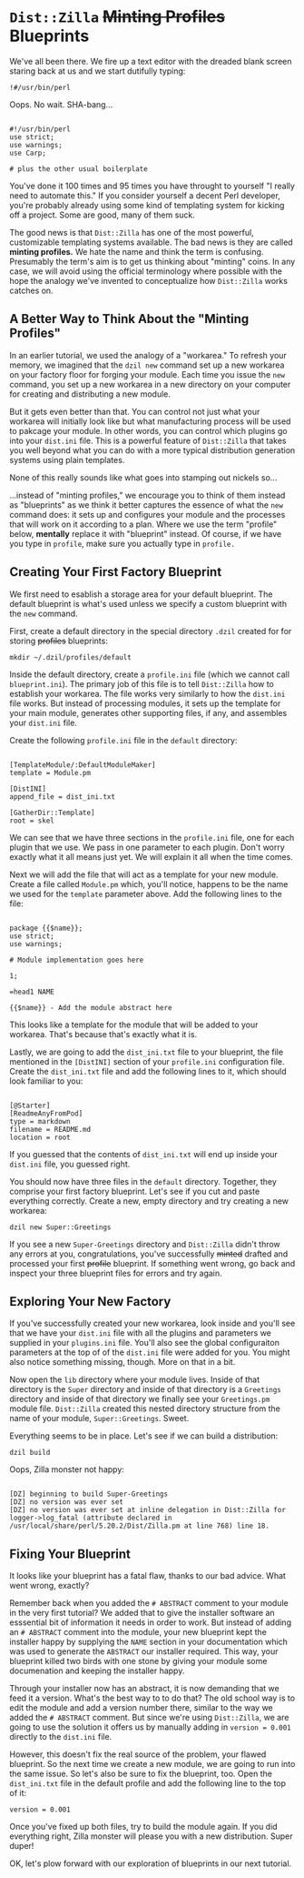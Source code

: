 # `Dist::Zilla` ~~Minting Profiles~~ Blueprints

We've all been there. We fire up a text editor with the dreaded blank screen staring
back at us and we start dutifully typing:

`!#/usr/bin/perl`

Oops. No wait. SHA-bang...

```

#!/usr/bin/perl
use strict;
use warnings;
use Carp;

# plus the other usual boilerplate

```

You've done it 100 times and 95 times you have throught to yourself "I really
need to automate this." If you consider yourself a decent Perl developer, you're
probably already using some kind of templating system for kicking off a project.
Some are good, many of them suck.

The good news is that `Dist::Zilla` has one of the most powerful, customizable
templating systems available. The bad news is they are called **minting
profiles.** We hate the name and think the term is confusing. Presumably the
term's aim is to get us thinking about "minting" coins. In any case, we will
avoid using the official terminology where possible with the hope the analogy
we've invented to conceptualize how `Dist::Zilla` works catches on.

## A Better Way to Think About the "Minting Profiles"

In an earlier tutorial, we used the analogy of a "workarea." To refresh your
memory, we imagined that the `dzil new` command set up a new workarea on your
factory floor for forging your module. Each time you issue the `new`
command, you set up a new workarea in a new directory on your computer for
creating and distributing a new module.

But it gets even better than that. You can control not just what your workarea
will initially look like but what manufacturing process will be used to pakcage
your module. In other words, you can control which plugins go into your
`dist.ini` file. This is a powerful feature of `Dist::Zilla` that takes you well
beyond what you can do with a more typical distribution generation systems using
plain templates.

None of this really sounds like what goes into stamping out nickels so...

...instead of "minting profiles," we encourage you to think of them instead as
"blueprints" as we think it better captures the essence of what the `new`
command does: it sets up and configures your module and the processes that will
work on it according to a plan. Where we use the term "profile" below,
**mentally** replace it with "blueprint" instead. Of course, if we have you type
in `profile`, make sure you actually type in `profile.`

## Creating Your First Factory Blueprint

We first need to esablish a storage area for your default blueprint. The default
blueprint is what's used unless we specify a custom blueprint with the `new`
command.

First, create a default directory in the special directory `.dzil` created for
for storing ~~profiles~~ blueprints:

`mkdir ~/.dzil/profiles/default`

Inside the default directory, create a `profile.ini` file (which we cannot call
`blueprint.ini`). The primary job of this file is to tell `Dist::Zilla` how to
establish your workarea. The file works very similarly to how the `dist.ini` file
works. But instead of processing modules, it sets up the template for your
main module, generates other supporting files, if any, and assembles your
`dist.ini` file.

Create the following `profile.ini` file in the `default` directory:

```

[TemplateModule/:DefaultModuleMaker]
template = Module.pm

[DistINI]
append_file = dist_ini.txt

[GatherDir::Template]
root = skel

```

We can see that we have three sections in the `profile.ini` file, one for each
plugin that we use. We pass in one parameter to each plugin. Don't worry
exactly what it all means just yet. We will explain it all when the time comes.

Next we will add the file that will act as a template for your new module.
Create a file called `Module.pm` which, you'll notice, happens to be the name we
used for the `template` parameter above. Add the following lines to the file:

```

package {{$name}};
use strict;
use warnings;

# Module implementation goes here

1;

=head1 NAME

{{$name}} - Add the module abstract here

```

This looks like a template for the module that will be added to your
workarea. That's because that's exactly what it is.

Lastly, we are going to add the `dist_ini.txt` file to your blueprint, the file
mentioned in the `[DistINI]` section of your `profile.ini` configuration file.
Create the `dist_ini.txt` file and add the following lines to it, which should
look familiar to you:

```

[@Starter]
[ReadmeAnyFromPod]
type = markdown
filename = README.md
location = root

```

If you guessed that the contents of `dist_ini.txt` will end up inside your
`dist.ini` file, you guessed right.

You should now have three files in the `default` directory. Together, they
comprise your first factory blueprint. Let's see if you cut and paste everything
correctly. Create a new, empty directory and try creating a new workarea:

`dzil new Super::Greetings`

If you see a new `Super-Greetings` directory and `Dist::Zilla` didn't throw any
errors at you, congratulations, you've successfully ~~minted~~ drafted and
processed your first ~~profile~~ blueprint. If something went wrong, go back and
inspect your three blueprint files for errors and try again.

## Exploring Your New Factory

If you've successfully created your new workarea, look inside and you'll see
that we have your `dist.ini` file with all the plugins and parameters we
supplied in your `plugins.ini` file. You'll also see the global configuraiton
parameters at the top of of the `dist.ini` file were added for you. You might
also notice something missing, though. More on that in a bit.

Now open the `lib` directory where your module lives. Inside of that directory is
the `Super` directory and inside of that directory is a `Greetings` directory
and inside of that directory we finally see your `Greetings.pm` module file.
`Dist::Zilla` created this nested directory structure from the name of your
module, `Super::Greetings`. Sweet.

Everything seems to be in place. Let's see if we can build a distribution:

`dzil build`

Oops, Zilla monster not happy:

```

[DZ] beginning to build Super-Greetings
[DZ] no version was ever set
[DZ] no version was ever set at inline delegation in Dist::Zilla for
logger->log_fatal (attribute declared in
/usr/local/share/perl/5.20.2/Dist/Zilla.pm at line 768) line 18.

```

## Fixing Your Blueprint

It looks like your blueprint has a fatal flaw, thanks to our bad advice. What
went wrong, exactly?

Remember back when you added the `# ABSTRACT` comment to your module in the very
first tutorial? We added that to give the installer software an esssential bit
of information it needs in order to work. But instead of adding an `# ABSTRACT`
comment into the module, your new blueprint kept the installer happy by
supplying the `NAME` section in your documentation which was used to generate
the `ABSTRACT` our installer required. This way, your blueprint killed two birds
with one stone by giving your module some documenation and keeping the installer
happy.

Through your installer now has an abstract, it is now demanding that we feed it a
version. What's the best way to to do that? The old school way is to edit the
module and add a version number there, similar to the way we added the `#
ABSTRACT` comment. But since we're using `Dist::Zilla`, we are going to use the
solution it offers us by manually adding in `version = 0.001` directly to the
`dist.ini` file.

However, this doesn't fix the real source of the problem, your flawed blueprint.
So the next time we create a new module, we are going to run into the same
issue. So let's also be sure to fix the blueprint, too. Open the `dist_ini.txt`
file in the default profile and add the following line to the top of it:

`version = 0.001`

Once you've fixed up both files, try to build the module again. If you did
everything right, Zilla monster will please you with a new distribution. Super
duper!

OK, let's plow forward with our exploration of blueprints in our next tutorial.
